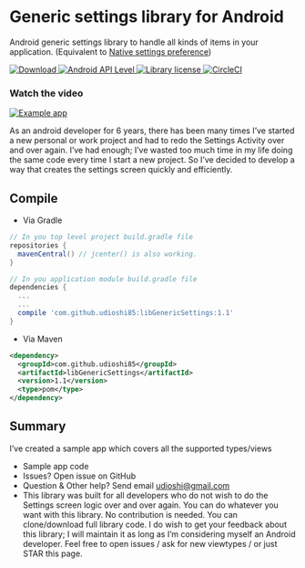 # Generic settings library for Android

Android generic settings library to handle all kinds of items in your application. (Equivalent to [Native settings preference](https://developer.android.com/guide/topics/ui/settings.html))

[ ![Download](https://api.bintray.com/packages/udioshi85/maven/libGenericSettings/images/download.svg) ](https://bintray.com/udioshi85/maven/libGenericSettings/_latestVersion)
[ ![Android API Level](https://img.shields.io/badge/API-15%2B-blue.svg) ]()
[ ![Library license](https://img.shields.io/badge/License-Apache--2.0-blue.svg) ]()
[![CircleCI](https://circleci.com/gh/UdiOshi85/GenericSettings.svg?style=svg)](https://circleci.com/gh/UdiOshi85/GenericSettings)

### Watch the video
[![Example app](https://img.youtube.com/vi/ywjI1ErnBgw/0.jpg)](https://www.youtube.com/watch?v=ywjI1ErnBgw)

As an android developer for 6 years, there has been many
times I’ve started a new personal or work project and had to
redo the Settings Activity over and over again. I’ve had
enough; I’ve wasted too much time in my life doing the same
code every time I start a new project. So I’ve decided to
develop a way that creates the settings screen quickly and
efficiently.


## Compile

* Via Gradle
```gradle
// In you top level project build.gradle file
repositories {
  mavenCentral() // jcenter() is also working.
}

// In you application module build.gradle file
dependencies {
  ...
  ...
  compile 'com.github.udioshi85:libGenericSettings:1.1'
}
````  

* Via Maven
````xml
<dependency>
  <groupId>com.github.udioshi85</groupId>
  <artifactId>libGenericSettings</artifactId>
  <version>1.1</version>
  <type>pom</type>
</dependency>
````

## Summary
I’ve created a sample app which covers all the supported types/views
* Sample app code
* Issues? Open issue on GitHub
* Question & Other help? Send email udioshi@gmail.com
* This library was built for all developers who do not wish
to do the Settings screen logic over and over again. You
can do whatever you want with this library. No
contribution is needed. You can clone/download full
library code. I do wish to get your feedback about this
library; I will maintain it as long as I’m considering
myself an Android developer. Feel free to open issues /
ask for new viewtypes / or just STAR this page.
